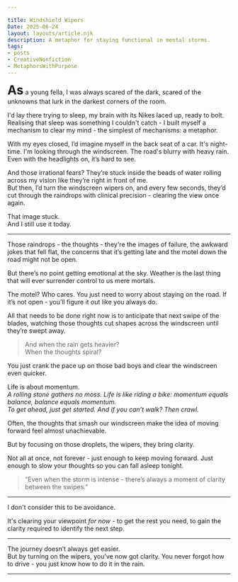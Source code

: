 ```yaml
---

title: Windshield Wipers 
Date: 2025-06-24  
layout: layouts/article.njk  
description: A metaphor for staying functional in mental storms. 
tags:
- posts
- CreativeNonfiction
- MetaphorsWithPurpose
---
```

<span style="font-size:2em; font-weight: 700">As</span> a young fella, I was always scared of the dark, scared of the unknowns that lurk in the darkest corners of the room.

I'd lay there trying to sleep, my brain with its Nikes laced up, ready to bolt. Realising that sleep was something I couldn't catch - I built myself a mechanism to clear my mind - the simplest of mechanisms: a metaphor.

With my eyes closed, I’d imagine myself in the back seat of a car. It's night-time. I'm looking through the windscreen. The road's blurry with heavy rain. Even with the headlights on, it’s hard to see.

And those irrational fears? They’re stuck inside the beads of water rolling across my vision like they’re right in front of me.  
But then, I’d turn the windscreen wipers on, and every few seconds, they’d cut through the raindrops with clinical precision - clearing the view once again.

That image stuck.  
And I still use it today.

---

Those raindrops - the thoughts - they're the images of failure, the awkward jokes that fell flat, the concerns that it’s getting late and the motel down the road might not be open.

But there’s no point getting emotional at the sky. Weather is the last thing that will ever surrender control to us mere mortals.

The motel? Who cares. You just need to worry about staying on the road. If it’s not open - you’ll figure it out like you always do.

All that needs to be done right now is to anticipate that next swipe of the blades, watching those thoughts cut shapes across the windscreen until they’re swept away.

> And when the rain gets heavier?  
> When the thoughts spiral?

You just crank the pace up on those bad boys and clear the windscreen even quicker.

Life is about momentum.  
_A rolling stone gathers no moss._ 
_Life is like riding a bike: momentum equals balance, balance equals momentum._  
_To get ahead, just get started. And if you can’t walk? Then crawl._

Often, the thoughts that smash our windscreen make the idea of moving forward feel almost unachievable.

But by focusing on those droplets, the wipers, they bring clarity.

Not all at once, not forever - just enough to keep moving forward. Just enough to slow your thoughts so you can fall asleep tonight.

> “Even when the storm is intense - there’s always a moment of clarity between the swipes.”

---

I don't consider this to be avoidance.

It's clearing your viewpoint _for now_ - to get the rest you need, to gain the clarity required to identify the next step.

---

The journey doesn’t always get easier.  
But by turning on the wipers, you’ve now got clarity. You never forgot how to drive - you just know how to do it in the rain.

---
